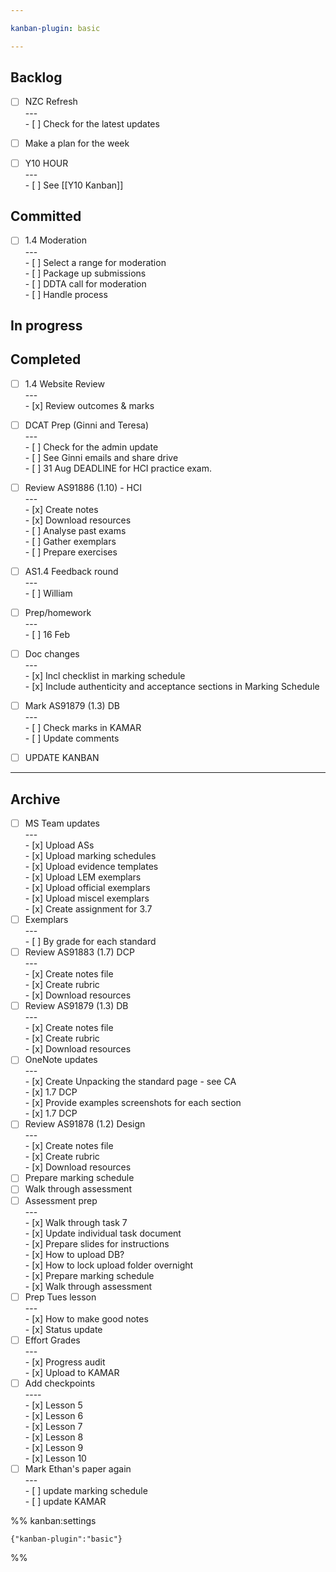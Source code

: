 ```yaml
---

kanban-plugin: basic

---
```


## Backlog

- [ ] NZC Refresh<br>---<br>- [ ] Check for the latest updates
- [ ] Make a plan for the week
- [ ] Y10 HOUR<br>---<br>- [ ] See [[Y10 Kanban]]


## Committed

- [ ] 1.4 Moderation<br>---<br>- [ ] Select a range for moderation<br>- [ ] Package up submissions<br>- [ ] DDTA call for moderation<br>- [ ] Handle process


## In progress



## Completed

- [ ] 1.4 Website Review<br>---<br>- [x] Review outcomes & marks
- [ ] DCAT Prep (Ginni and Teresa)<br>---<br>- [ ] Check for the admin update<br>- [ ] See Ginni emails and share drive<br>- [ ] 31 Aug DEADLINE for HCI practice exam.
- [ ] Review AS91886 (1.10) - HCI<br>---<br>- [x] Create notes<br>- [x] Download resources<br>- [ ] Analyse past exams<br>- [ ] Gather exemplars<br>- [ ] Prepare exercises
- [ ] AS1.4 Feedback round<br>---<br>- [ ] William
- [ ] Prep/homework<br>---<br>- [ ] 16 Feb
- [ ] Doc changes<br>---<br>- [x] Incl checklist in marking schedule<br>- [x] Include authenticity and acceptance sections in Marking Schedule
- [ ] Mark AS91879 (1.3) DB<br>---<br>- [ ] Check marks in KAMAR<br>- [ ] Update comments
- [ ] UPDATE KANBAN


***

## Archive

- [ ] MS Team updates<br>---<br>- [x] Upload ASs<br>- [x] Upload marking schedules<br>- [x] Upload evidence templates<br>- [x] Upload LEM exemplars<br>- [x] Upload official exemplars<br>- [x] Upload miscel exemplars<br>- [x] Create assignment for 3.7
- [ ] Exemplars<br>---<br>- [ ] By grade for each standard
- [ ] Review AS91883 (1.7) DCP<br>---<br>- [x] Create notes file<br>- [x] Create rubric<br>- [x] Download resources
- [ ] Review AS91879 (1.3) DB<br>---<br>- [x] Create notes file<br>- [x] Create rubric<br>- [x] Download resources
- [ ] OneNote updates<br>---<br>- [x] Create Unpacking the standard page - see CA<br>	- [x] 1.7 DCP<br>- [x] Provide examples screenshots for each section<br>	- [x] 1.7 DCP
- [ ] Review AS91878 (1.2) Design<br>---<br>- [x] Create notes file<br>- [x] Create rubric<br>- [x] Download resources
- [ ] Prepare marking schedule
- [ ] Walk through assessment
- [ ] Assessment prep<br>---<br>- [x] Walk through task 7<br>- [x] Update individual task document<br>- [x] Prepare slides for instructions<br>- [x] How to upload DB?<br>- [x] How to lock upload folder overnight<br>- [x] Prepare marking schedule<br>- [x] Walk through assessment
- [ ] Prep Tues lesson<br>---<br>- [x] How to make good notes<br>- [x] Status update
- [ ] Effort Grades<br>---<br>- [x] Progress audit<br>- [x] Upload to KAMAR
- [ ] Add checkpoints<br>----<br>- [x] Lesson 5<br>- [x] Lesson 6<br>- [x] Lesson 7<br>- [x] Lesson 8<br>- [x] Lesson 9<br>- [x] Lesson 10
- [ ] Mark Ethan's paper again<br>---<br>- [ ] update marking schedule<br>- [ ] update KAMAR

%% kanban:settings
```
{"kanban-plugin":"basic"}
```
%%